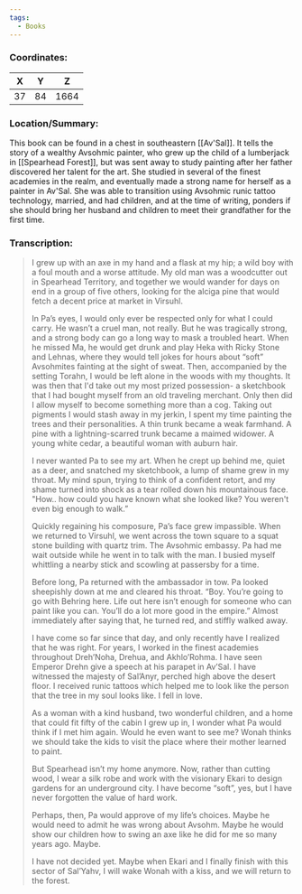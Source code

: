 ```yaml
---
tags:
  - Books
---
```


### Coordinates:
| **X** | **Y**| **Z** |
|:-----:|:----:|:-----:|
|37  |84   |1664  |

### Location/Summary:
This book can be found in a chest in southeastern [[Av'Sal]]. It tells the story of a wealthy Avsohmic painter, who grew up the child of a lumberjack in [[Spearhead Forest]], but was sent away to study painting after her father discovered her talent for the art. She studied in several of the finest academies in the realm, and eventually made a strong name for herself as a painter in Av'Sal. She was able to transition using Avsohmic runic tattoo technology, married, and had children, and at the time of writing, ponders if she should bring her husband and children to meet their grandfather for the first time.

### Transcription:
> I grew up with an axe in my hand and a flask at my hip; a wild boy with a foul mouth and a worse attitude. My old man was a woodcutter out in Spearhead Territory, and together we would wander for days on end in a group of five others, looking for the alciga pine that would fetch a decent price at market in Virsuhl.
>
> In Pa’s eyes, I would only ever be respected only for what I could carry. He wasn’t a cruel man, not really. But he was tragically strong, and a strong body can go a long way to mask a troubled heart. When he missed Ma, he would get drunk and play Heka with Ricky Stone and Lehnas, where they would tell jokes for hours about  “soft” Avsohmites fainting at the sight of sweat. Then, accompanied by the setting Torahn, I would be left alone in the woods with my thoughts. It was then that I'd take out my most prized possession- a sketchbook that I had bought myself from an old traveling merchant. Only then did I allow myself to become something more than a cog. Taking out pigments I would stash away in my jerkin, I spent my time painting the trees and their personalities. A thin trunk became a weak farmhand. A pine with a lightning-scarred trunk became a maimed widower. A young white cedar, a beautiful woman with auburn hair.
>
> I never wanted Pa to see my art. When he crept up behind me, quiet as a deer, and snatched my sketchbook, a lump of shame grew in my throat. My mind spun, trying to think of a confident retort, and my shame turned into shock as a tear rolled down his mountainous face. "How.. how could you have known what she looked like? You weren't even big enough to walk.”
>
> Quickly regaining his composure, Pa’s face grew impassible. When we returned to Virsuhl, we went across the town square to a squat stone building with quartz trim. The Avsohmic embassy. Pa had me wait outside while he went in to talk with the man. I busied myself whittling a nearby stick and scowling at passersby for a time.
>
> Before long, Pa returned with the ambassador in tow. Pa looked sheepishly down at me and cleared his throat. “Boy. You’re going to go with Behring here. Life out here isn’t enough for someone who can paint like you can. You’ll do a lot more good in the empire.” Almost immediately after saying that, he turned red, and stiffly walked away.
>
> I have come so far since that day, and only recently have I realized that he was right. For years, I worked in the finest academies throughout Dreh’Noha, Drehua, and Akhlo’Rohma. I have seen Emperor Drehn give a speech at his parapet in Av’Sal. I have witnessed the majesty of Sal’Anyr, perched high above the desert floor. I received runic tattoos which helped me to look like the person that the tree in my soul looks like. I fell in love.
>
> As a woman with a kind husband, two wonderful children, and a home that could fit fifty of the cabin I grew up in, I wonder what Pa would think if I met him again. Would he even want to see me? Wonah thinks we should take the kids to visit the place where their mother learned to paint.
>
> But Spearhead isn’t my home anymore. Now, rather than cutting wood, I wear a silk robe and work with the visionary Ekari to design gardens for an underground city. I have become “soft”, yes, but I have never forgotten the value of hard work.
>
> Perhaps, then, Pa would approve of my life’s choices. Maybe he would need to admit he was wrong about Avsohm. Maybe he would show our children how to swing an axe like he did for me so many years ago. Maybe.
>
> I have not decided yet. Maybe when Ekari and I finally finish with this sector of Sal’Yahv, I will wake Wonah with a kiss, and we will return to the forest.

